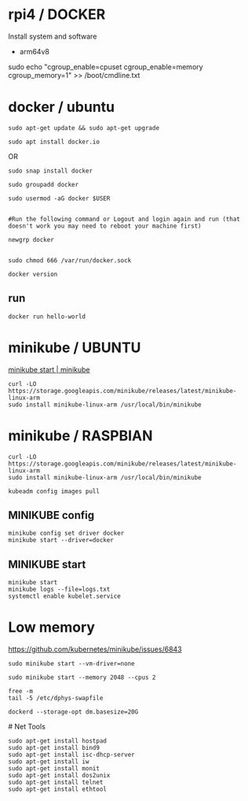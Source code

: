 # rpi4 / DOCKER
Install system and software 

+ arm64v8



sudo echo "cgroup_enable=cpuset cgroup_enable=memory cgroup_memory=1" >> /boot/cmdline.txt


# docker / ubuntu

    sudo apt-get update && sudo apt-get upgrade

    sudo apt install docker.io

OR

    sudo snap install docker

    sudo groupadd docker

    sudo usermod -aG docker $USER


    #Run the following command or Logout and login again and run (that doesn't work you may need to reboot your machine first)

    newgrp docker


    sudo chmod 666 /var/run/docker.sock

    docker version



## run

    docker run hello-world


# minikube / UBUNTU

[minikube start | minikube](https://minikube.sigs.k8s.io/docs/start/)


    curl -LO https://storage.googleapis.com/minikube/releases/latest/minikube-linux-arm
    sudo install minikube-linux-arm /usr/local/bin/minikube



# minikube / RASPBIAN
  
  
    curl -LO https://storage.googleapis.com/minikube/releases/latest/minikube-linux-arm
    sudo install minikube-linux-arm /usr/local/bin/minikube  

    kubeadm config images pull
  

## MINIKUBE config

    minikube config set driver docker
    minikube start --driver=docker



## MINIKUBE start

    minikube start
    minikube logs --file=logs.txt
    systemctl enable kubelet.service
 
# Low memory

https://github.com/kubernetes/minikube/issues/6843

    sudo minikube start --vm-driver=none

    sudo minikube start --memory 2048 --cpus 2

    free -m
    tail -5 /etc/dphys-swapfile

    dockerd --storage-opt dm.basesize=20G
    
    
# Net Tools

    sudo apt-get install hostpad
    sudo apt-get install bind9
    sudo apt-get install isc-dhcp-server
    sudo apt-get install iw
    sudo apt-get install monit
    sudo apt-get install dos2unix
    sudo apt-get install telnet
    sudo apt-get install ethtool
  
